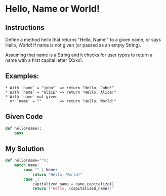 # Hello, Name or World!

## Instructions

Define a method hello that returns "Hello, Name!" to a given name, or says Hello, World! if name is not given (or passed as an empty String).

Assuming that name is a String and it checks for user typos to return a name with a first capital letter (Xxxx).

## Examples:
```
* With `name` = "john"  => return "Hello, John!"
* With `name` = "aliCE" => return "Hello, Alice!"
* With `name` not given 
  or `name` = ""        => return "Hello, World!"
```

## Given Code
```python
def hello(name):
    pass
```

## My Solution
```python
def hello(name=""):
    match name:
        case "" | None:
            return "Hello, World!"
        case _:
            capitalized_name = name.capitalize()
            return f"Hello, {capitalized_name}!"
```
